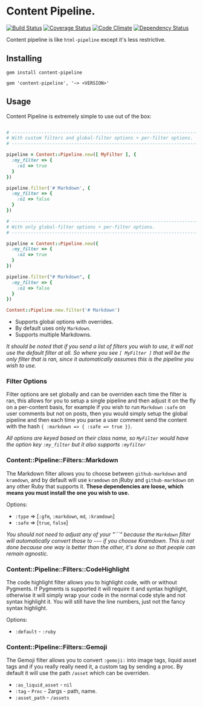 # Content Pipeline.

[![Build Status](https://travis-ci.org/envygeeks/content-pipeline.png?branch=master)](https://travis-ci.org/envygeeks/content-pipeline) [![Coverage Status](https://coveralls.io/repos/envygeeks/content-pipeline/badge.png)](https://coveralls.io/r/envygeeks/content-pipeline) [![Code Climate](https://codeclimate.com/github/envygeeks/content-pipeline.png)](https://codeclimate.com/github/envygeeks/content-pipeline) [![Dependency Status](https://gemnasium.com/envygeeks/content-pipeline.png)](https://gemnasium.com/envygeeks/content-pipeline)


Content pipeline is like `html-pipeline` except it's less restrictive.

## Installing

```
gem install content-pipeline
```

```
gem 'content-pipeline', '~> <VERSION>'
```

## Usage

Content Pipeline is extremely simple to use out of the box:

```ruby

# ---------------------------------------------------------------------
# With custom filters and global-filter options + per-filter options.
# ---------------------------------------------------------------------

pipeline = Content::Pipeline.new([ MyFilter ], {
  :my_filter => {
    :o1 => true
  }
})

pipeline.filter('# Markdown', {
  :my_filter => {
    :o1 => false
  }
})

# ---------------------------------------------------------------------
# With only global-filter options + per-filter options.
# ---------------------------------------------------------------------

pipeline = Content::Pipeline.new({
  :my_filter => {
    :o1 => true
  }
})

pipeline.filter("# Markdown", {
  :my_filter => {
    :o1 => false
  }
})
```

```ruby
Content::Pipeline.new.filter('# Markdown')
```

* Supports global options with overrides.
* By default uses only `Markdown`.
* Supports multiple Markdowns.

*It should be noted that if you send a list of filters you wish to use, it will not use the default filter at all.  So where you see `[ MyFilter ]` that will be the only filter that is ran, since it automatically assumes this is the pipeline you wish to use.*

### Filter Options

Filter options are set globally and can be overriden each time the filter is ran, this allows for you to setup a single pipeline and then adjust it on the fly on a per-content basis, for example if you wish to run `Markdown` `:safe` on user comments but not on posts, then you would simply setup the global pipeline and then each time you parse a user comment send the content with the hash `{ :markdown => { :safe => true }}`.

*All options are keyed based on their class name, so `MyFilter` would have the option key `:my_filter` but it also supports `:myfilter`*

### Content::Pipeline::Filters::Markdown

The Markdown filter allows you to choose between `github-markdown` and `kramdown`, and by default will use `kramdown` on jRuby and `github-markdown` on any other Ruby that supports it.  **These dependencies are loose, which means you must install the one you wish to use.**

Options:
* `:type` => [`:gfm`, `:markdown`, `md`, `:kramdown`]
* `:safe` => [`true`, `false`]

*You should not need to adjust any of your "\`\`\`" because the `Markdown` filter will automatically convert those to `~~~` if you choose Kramdown.  This is not done because one way is
better than the other, it's done so that people can remain agnostic.*

### Content::Pipeline::Filters::CodeHighlight

The code highlight filter allows you to highlight code, with or without Pygments.  If Pygments is supported it will require it and syntax highlight, otherwise it will simply wrap your code in the normal code style and not syntax highlight it.  You will still have the line numbers, just not the fancy syntax highlight.

Options:
* `:default` - `:ruby`

### Content::Pipeline::Filters::Gemoji

The Gemoji filter allows you to convert `:gemoji:` into image tags, liquid asset tags and if you really really need it, a custom tag by sending a proc.  By default it will use the path `/asset` which can be overriden.

* `:as_liquid_asset` - `nil`
* `:tag` - `Proc` - 2args - path, name.
* `:asset_path` - `/assets`

